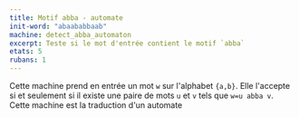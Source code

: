 ```yaml
---
title: Motif abba - automate
init-word: "abaababbaab"
machine: detect_abba_automaton
excerpt: Teste si le mot d'entrée contient le motif `abba`
etats: 5
rubans: 1
---
```

Cette machine prend en entrée un mot `w` sur l'alphabet `{a,b}`. Elle l'accepte si et seulement si il existe une paire de mots `u` et `v` tels que `w=u abba v`. Cette machine est la traduction d'un automate 
